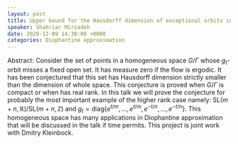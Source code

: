 ```yaml
---
layout: post
title: Upper bound for the Hausdorff dimension of exceptional orbits in homogeneous spaces
speaker: Shahriar Mirzadeh
date: 2020-12-09 14:30:00 +0000
categories: Diophantine approximation
---
```


Abstract: Consider the set of points in a homogeneous space $G/\Gamma$
whose $g_t$-orbit misses a fixed open set. It has measure zero
if the flow is ergodic. It has been conjectured that this set has
Hausdorff dimension strictly smaller than the dimension of whole space. This
conjecture is proved when $G/\Gamma$ is compact or when has real rank. In
this talk we will prove the conjecture for probably the most important
example of the higher rank case namely: $\mathrm{SL}(m+n, \mathbb{R})/\mathrm{SL}(m+n, \mathbb{Z})$ and $g_t = \mathrm{diag}\{e^{t/m}, \dots , e^{t/m}, e^{-t/n}, \dots, e^{-t/n}\}$. This
homogeneous space has many applications in Diophantine
approximation that will be discussed in the talk if time permits. This
project is joint work with Dmitry Kleinbock.